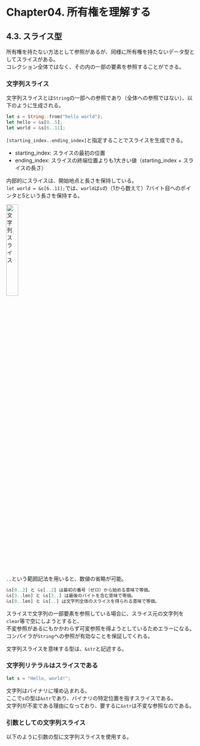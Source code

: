 # Chapter04. 所有権を理解する
## 4.3. スライス型
所有権を持たない方法として参照があるが、同様に所有権を持たないデータ型としてスライスがある。  
コレクション全体ではなく、その内の一部の要素を参照することができる。
### 文字列スライス
文字列スライスとは`String`の一部への参照であり（全体への参照ではない）、以下のように生成される。
```Rust
let s = String::from("hello world");
let hello = &s[0..5];
let world = &s[6..11];
```
`[starting_index..ending_index]`と指定することでスライスを生成できる。
* starting_index: スライスの最初の位置
* ending_index: スライスの終端位置よりも1大きい値（starting_index + スライスの長さ）

内部的にスライスは、開始地点と長さを保持している。  
`let world = &s[6..11];`では、`world`は`s`の（1から数えて）7バイト目へのポインタと5という長さを保持する。

<img src="https://doc.rust-jp.rs/book-ja/img/trpl04-06.svg" width="25%" title="文字列スライス">

`..`という範囲記法を用いると、数値の省略が可能。
```Rust
&s[0..2] と &s[..2] は最初の番号（ゼロ）から始める意味で等価。
&s[3..len] と &s[3..] は最後のバイトを含む意味で等価。
&s[0..len] と &s[..] は文字列全体のスライスを得られる意味で等価。
```
スライスで文字列の一部要素を参照している場合に、スライス元の文字列を`clear`等で空にしようとすると、  
不変参照があるにもかかわらず可変参照を得ようとしているためエラーになる。  
コンパイラが`String`への参照が有効なことを保証してくれる。

文字列スライスを意味する型は、`&str`と記述する。
### 文字列リテラルはスライスである
```Rust
let s = "Hello, world!";
```
文字列はバイナリに埋め込まれる。  
ここで`s`の型は`&str`であり、バイナリの特定位置を指すスライスである。  
文字列が不変である理由になっており、要するに`&str`は不変な参照なのである。
### 引数としての文字列スライス
以下のように引数の型に文字列スライスを使用する。
